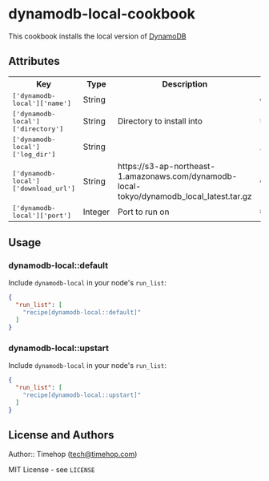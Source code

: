 # dynamodb-local-cookbook

This cookbook installs the local version of [DynamoDB](http://docs.aws.amazon.com/amazondynamodb/latest/developerguide/Tools.DynamoDBLocal.html)

## Attributes

<table>
  <tr>
    <th>Key</th>
    <th>Type</th>
    <th>Description</th>
    <th>Default</th>
  </tr>
  <tr>
    <td><tt>['dynamodb-local']['name']</tt></td>
    <td>String</td>
    <td></td>
    <td><tt>dynamodb-local</tt></td>
  </tr>
  <tr>
    <td><tt>['dynamodb-local']['directory']</tt></td>
    <td>String</td>
    <td>Directory to install into</td>
    <td><tt>/usr/local/lib/dynamodb-local</tt></td>
  </tr>
  <tr>
    <td><tt>['dynamodb-local']['log_dir']</tt></td>
    <td>String</td>
    <td></td>
    <td><tt>/var/log/dynamodb-local</tt></td>
  </tr>
  <tr>
    <td><tt>['dynamodb-local']['download_url']</tt></td>
    <td>String</td>
    <td>https://s3-ap-northeast-1.amazonaws.com/dynamodb-local-tokyo/dynamodb_local_latest.tar.gz</td>
    <td><tt>dynamodb-local</tt></td>
  </tr>
  <tr>
    <td><tt>['dynamodb-local']['port']</tt></td>
    <td>Integer</td>
    <td>Port to run on</td>
    <td><tt>8000</tt></td>
  </tr>
</table>

## Usage

### dynamodb-local::default

Include `dynamodb-local` in your node's `run_list`:

```json
{
  "run_list": [
    "recipe[dynamodb-local::default]"
  ]
}
```

### dynamodb-local::upstart

Include `dynamodb-local` in your node's `run_list`:

```json
{
  "run_list": [
    "recipe[dynamodb-local::upstart]"
  ]
}
```

## License and Authors

Author:: Timehop (<tech@timehop.com>)

MIT License - see `LICENSE`
